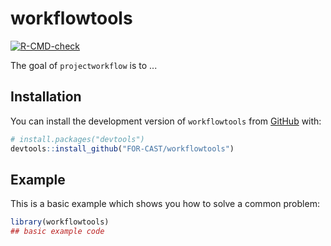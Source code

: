 # workflowtools

<!-- badges: start -->
[![R-CMD-check](https://github.com/FOR-CAST/workflowtools/actions/workflows/R-CMD-check.yaml/badge.svg)](https://github.com/FOR-CAST/workflowtools/actions/workflows/R-CMD-check.yaml)
<!-- badges: end -->

The goal of `projectworkflow` is to ...

## Installation

You can install the development version of `workflowtools` from [GitHub](https://github.com/) with:

``` r
# install.packages("devtools")
devtools::install_github("FOR-CAST/workflowtools")
```

## Example

This is a basic example which shows you how to solve a common problem:

``` r
library(workflowtools)
## basic example code
```
